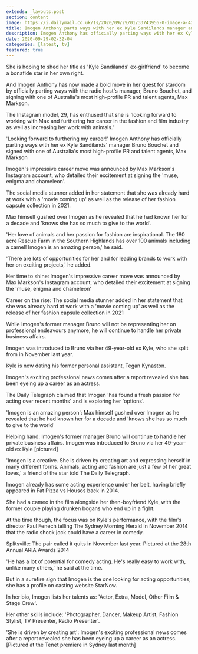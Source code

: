 ```yaml
---
extends: _layouts.post
section: content
image: https://i.dailymail.co.uk/1s/2020/09/29/01/33743956-0-image-a-42_1601341183422.jpg 
title: Imogen Anthony parts ways with her ex Kyle Sandilands manager and signs with PR ace Max Markson 
description: Imogen Anthony has officially parting ways with her ex Kyle Sandilands manager Bruno Bouchet and signed with one of Australias most high-profile PR and talent agents, Max Markson. 
date: 2020-09-29-02-32-04 
categories: [latest, tv] 
featured: true 
--- 
```

She is hoping to shed her title as 'Kyle Sandilands' ex-girlfriend' to become a bonafide star in her own right.

And Imogen Anthony has now made a bold move in her quest for stardom by officially parting ways with the radio host's manager, Bruno Bouchet, and signing with one of Australia's most high-profile PR and talent agents, Max Markson.

The Instagram model, 29, has enthused that she is 'looking forward to working with Max and furthering her career in the fashion and film industry as well as increasing her work with animals.' 

'Looking forward to furthering my career!' Imogen Anthony has officially parting ways with her ex Kyle Sandilands' manager Bruno Bouchet and signed with one of Australia's most high-profile PR and talent agents, Max Markson

Imogen's impressive career move was announced by Max Markson's Instagram account, who detailed their excitement at signing the 'muse, enigma and chameleon'.

The social media stunner added in her statement that she was already hard at work with a 'movie coming up' as well as the release of her fashion capsule collection in 2021.

Max himself gushed over Imogen as he revealed that he had known her for a decade and 'knows she has so much to give to the world'.

'Her love of animals and her passion for fashion are inspirational. The 180 acre Rescue Farm in the Southern Highlands has over 100 animals including a camel! Imogen is an amazing person,' he said.

'There are lots of opportunities for her and for leading brands to work with her on exciting projects,' he added.

Her time to shine: Imogen's impressive career move was announced by Max Markson's Instagram account, who detailed their excitement at signing the 'muse, enigma and chameleon'

Career on the rise: The social media stunner added in her statement that she was already hard at work with a 'movie coming up' as well as the release of her fashion capsule collection in 2021

While Imogen's former manager Bruno will not be representing her on professional endeavours anymore, he will continue to handle her private business affairs.

Imogen was introduced to Bruno via her 49-year-old ex Kyle, who she split from in November last year. 

Kyle is now dating his former personal assistant, Tegan Kynaston.

Imogen's exciting professional news comes after a report revealed she has been eyeing up a career as an actress.

The Daily Telegraph claimed that Imogen 'has found a fresh passion for acting over recent months' and is exploring her 'options'.

'Imogen is an amazing person': Max himself gushed over Imogen as he revealed that he had known her for a decade and 'knows she has so much to give to the world'

Helping hand: Imogen's former manager Bruno will continue to handle her private business affairs. Imogen was introduced to Bruno via her 49-year-old ex Kyle [pictured]

'Imogen is a creative. She is driven by creating art and expressing herself in many different forms. Animals, acting and fashion are just a few of her great loves,' a friend of the star told The Daily Telegraph.

Imogen already has some acting experience under her belt, having briefly appeared in Fat Pizza vs Housos back in 2014.

She had a cameo in the film alongside her then-boyfriend Kyle, with the former couple playing drunken bogans who end up in a fight.

At the time though, the focus was on Kyle's performance, with the film's director Paul Fenech telling The Sydney Morning Herald in November 2014 that the radio shock jock could have a career in comedy.

Splitsville: The pair called it quits in November last year. Pictured at the 28th Annual ARIA Awards 2014

'He has a lot of potential for comedy acting. He's really easy to work with, unlike many others,' he said at the time.

But in a surefire sign that Imogen is the one looking for acting opportunities, she has a profile on casting website StarNow.

In her bio, Imogen lists her talents as: 'Actor, Extra, Model, Other Film & Stage Crew'.

Her other skills include: 'Photographer, Dancer, Makeup Artist, Fashion Stylist, TV Presenter, Radio Presenter'.

'She is driven by creating art': Imogen's exciting professional news comes after a report revealed she has been eyeing up a career as an actress. [Pictured at the Tenet premiere in Sydney last month]

